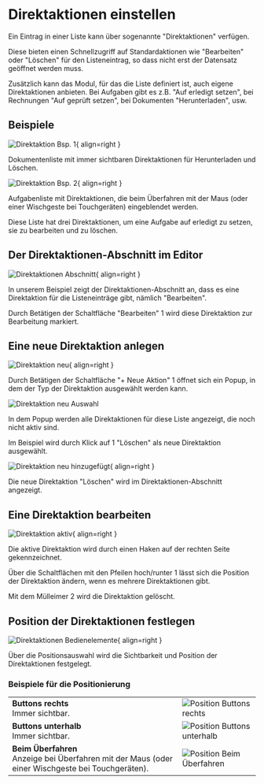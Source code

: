 # Direktaktionen einstellen

Ein Eintrag in einer Liste kann über sogenannte "Direktaktionen" verfügen.

Diese bieten einen Schnellzugriff auf Standardaktionen wie "Bearbeiten" oder "Löschen" für den Listeneintrag, so dass nicht erst der Datensatz geöffnet werden muss.

Zusätzlich kann das Modul, für das die Liste definiert ist, auch eigene Direktaktionen anbieten. Bei Aufgaben gibt es z.B. "Auf erledigt setzen", bei Rechnungen "Auf geprüft setzen", bei Dokumenten "Herunterladen", usw.

## Beispiele

![Direktaktion Bsp. 1](./direktaktion-bsp1.png#small){ align=right }

Dokumentenliste mit immer sichtbaren Direktaktionen für Herunterladen und Löschen.

<div class="clear"></div>

![Direktaktion Bsp. 2](./direktaktion-bsp2.png#small){ align=right }

Aufgabenliste mit Direktaktionen, die beim Überfahren mit der Maus (oder einer Wischgeste bei Touchgeräten) eingeblendet werden.

Diese Liste hat drei Direktaktionen, um eine Aufgabe auf erledigt zu setzen, sie zu bearbeiten und zu löschen.

<div class="clear"></div>

## Der Direktaktionen-Abschnitt im Editor

![Direktaktionen Abschnitt](./direktaktionen-abschnitt.png#smartphone){ align=right }

In unserem Beispiel zeigt der Direktaktionen-Abschnitt an, dass es eine Direktaktion für die Listeneinträge gibt, nämlich "Bearbeiten".

Durch Betätigen der Schaltfläche "Bearbeiten" <span class="number">1</span> wird diese Direktaktion zur Bearbeitung markiert.

<div class="clear"></div>

## Eine neue Direktaktion anlegen

![Direktaktion neu](./direktaktion-neu.png#small-square){ align=right }

Durch Betätigen der Schaltfläche "+ Neue Aktion" <span class="number">1</span> öffnet sich ein Popup, in dem der Typ der Direktaktion ausgewählt werden kann.

<div class="clear"></div>
<div class="margin-bottom"></div>

![Direktaktion neu Auswahl](./direktaktion-neu-auswahl.png)

In dem Popup werden alle Direktaktionen für diese Liste angezeigt, die noch nicht aktiv sind.

Im Beispiel wird durch Klick auf <span class="number">1</span> "Löschen" als neue Direktaktion ausgewählt.

<div class="margin-bottom-large"></div>

![Direktaktion neu hinzugefügt](./direktaktion-neu-hinzugefuegt.png#small-square){ align=right }

Die neue Direktaktion "Löschen" wird im Direktaktionen-Abschnitt angezeigt.

<div class="clear"></div>

## Eine Direktaktion bearbeiten

![Direktaktion aktiv](./direktaktion-aktiv.png#small-square){ align=right }

Die aktive Direktaktion wird durch einen Haken auf der rechten Seite gekennzeichnet.

Über die Schaltflächen mit den Pfeilen hoch/runter <span class="number">1</span> lässt sich die Position der Direktaktion ändern, wenn es mehrere Direktaktionen gibt.

Mit dem Mülleimer <span class="number">2</span> wird die Direktaktion gelöscht.

<div class="clear"></div>

## Position der Direktaktionen festlegen

![Direktaktionen Bedienelemente](./direktaktionen-bedienelemente.png#small-square){ align=right }

Über die Positionsauswahl wird die Sichtbarkeit und Position der Direktaktionen festgelegt.

<div class="clear"></div>

### Beispiele für die Positionierung

|                        |                                                     |
| ---------------------- | --------------------------------------------------- |
| **Buttons rechts**<br>Immer sichtbar.   | ![Position Buttons rechts](./direktaktion-bsp1.png#small) |
| **Buttons unterhalb**<br>Immer sichtbar.           | ![Position Buttons unterhalb](./direktaktion-bsp3.png#small)                 |
| **Beim Überfahren**<br>Anzeige bei Überfahren mit der Maus (oder einer Wischgeste bei Touchgeräten). | ![Position Beim Überfahren](./direktaktion-bsp2.png#small)  |
